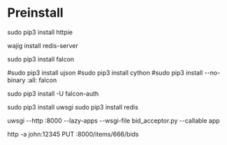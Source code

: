 # Preinstall

sudo pip3 install httpie

wajig install redis-server

sudo pip3 install falcon

#sudo pip3 install ujson
#sudo pip3 install cython
#sudo pip3 install --no-binary :all: falcon

sudo pip3 install -U falcon-auth

sudo pip3 install uwsgi
sudo pip3 install redis

uwsgi --http :8000 --lazy-apps --wsgi-file bid_acceptor.py --callable app

http -a john:12345 PUT :8000/items/666/bids